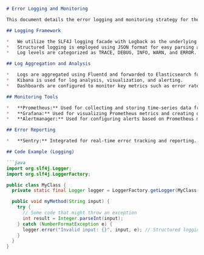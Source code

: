 ```markdown
# Error Logging and Monitoring

This document details the error logging and monitoring strategy for the platform.

## Logging Framework

*   We utilize the SLF4J logging facade with Logback as the underlying implementation.
*   Structured logging is employed using JSON format for easy parsing and analysis. Log fields include timestamp, log level, class name, method name, thread ID, and any relevant contextual data (e.g., user ID, request ID).
*   Log levels are categorized as TRACE, DEBUG, INFO, WARN, and ERROR. Production environments are configured to log at the INFO level and above.

## Log Aggregation and Analysis

*   Logs are aggregated using Fluentd and forwarded to Elasticsearch for indexing and storage.
*   Kibana is used for log analysis, visualization, and alerting.
*   Dashboards are configured to monitor key metrics such as error rates, response times, and system resource utilization.

## Monitoring Tools

*   **Prometheus:** Used for collecting and storing time-series data from various application components.
*   **Grafana:** Used for visualizing Prometheus metrics and creating dashboards.
*   **Alertmanager:** Used for configuring alerts based on Prometheus metrics. Alerts are sent via email, Slack, or PagerDuty.

## Error Reporting

*   **Sentry:** Integrated for real-time error tracking and reporting. Sentry captures stack traces, user context, and other relevant information to help diagnose and resolve errors quickly.

## Code Example (Logging)

```java
import org.slf4j.Logger;
import org.slf4j.LoggerFactory;

public class MyClass {
  private static final Logger logger = LoggerFactory.getLogger(MyClass.class);

  public void myMethod(String input) {
    try {
      // Some code that might throw an exception
      int result = Integer.parseInt(input);
    } catch (NumberFormatException e) {
      logger.error("Invalid input: {}", input, e); // Structured logging example
    }
  }
}